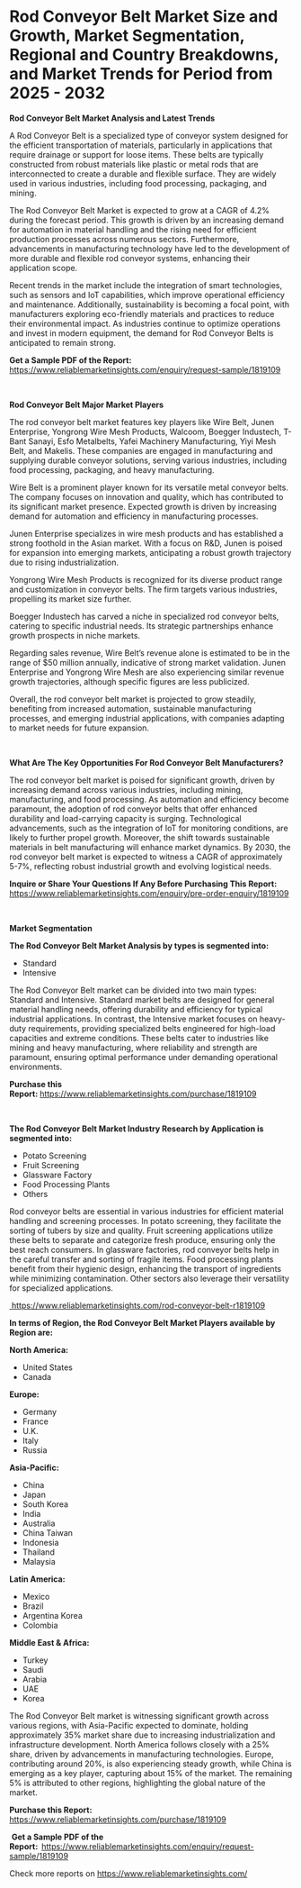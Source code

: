 <p><h1>Rod Conveyor Belt Market Size and Growth, Market Segmentation, Regional and Country Breakdowns, and Market Trends for Period from 2025 -  2032</h1></p><p><strong>Rod Conveyor Belt Market Analysis and Latest Trends</strong></p>
<p><p>A Rod Conveyor Belt is a specialized type of conveyor system designed for the efficient transportation of materials, particularly in applications that require drainage or support for loose items. These belts are typically constructed from robust materials like plastic or metal rods that are interconnected to create a durable and flexible surface. They are widely used in various industries, including food processing, packaging, and mining.</p><p>The Rod Conveyor Belt Market is expected to grow at a CAGR of 4.2% during the forecast period. This growth is driven by an increasing demand for automation in material handling and the rising need for efficient production processes across numerous sectors. Furthermore, advancements in manufacturing technology have led to the development of more durable and flexible rod conveyor systems, enhancing their application scope.</p><p>Recent trends in the market include the integration of smart technologies, such as sensors and IoT capabilities, which improve operational efficiency and maintenance. Additionally, sustainability is becoming a focal point, with manufacturers exploring eco-friendly materials and practices to reduce their environmental impact. As industries continue to optimize operations and invest in modern equipment, the demand for Rod Conveyor Belts is anticipated to remain strong.</p></p>
<p><strong>Get a Sample PDF of the Report:&nbsp;</strong> <a href="https://www.reliablemarketinsights.com/enquiry/request-sample/1819109?utm_campaign=3493&utm_medium=2&utm_source=Github&utm_content=ia&utm_term=09042025&utm_id=rod-conveyor-belt">https://www.reliablemarketinsights.com/enquiry/request-sample/1819109</a></p>
<p>&nbsp;</p>
<p><strong>Rod Conveyor Belt Major Market Players</strong></p>
<p><p>The rod conveyor belt market features key players like Wire Belt, Junen Enterprise, Yongrong Wire Mesh Products, Walcoom, Boegger Industech, T-Bant Sanayi, Esfo Metalbelts, Yafei Machinery Manufacturing, Yiyi Mesh Belt, and Makelis. These companies are engaged in manufacturing and supplying durable conveyor solutions, serving various industries, including food processing, packaging, and heavy manufacturing.</p><p>Wire Belt is a prominent player known for its versatile metal conveyor belts. The company focuses on innovation and quality, which has contributed to its significant market presence. Expected growth is driven by increasing demand for automation and efficiency in manufacturing processes.</p><p>Junen Enterprise specializes in wire mesh products and has established a strong foothold in the Asian market. With a focus on R&D, Junen is poised for expansion into emerging markets, anticipating a robust growth trajectory due to rising industrialization.</p><p>Yongrong Wire Mesh Products is recognized for its diverse product range and customization in conveyor belts. The firm targets various industries, propelling its market size further. </p><p>Boegger Industech has carved a niche in specialized rod conveyor belts, catering to specific industrial needs. Its strategic partnerships enhance growth prospects in niche markets.</p><p>Regarding sales revenue, Wire Belt’s revenue alone is estimated to be in the range of $50 million annually, indicative of strong market validation. Junen Enterprise and Yongrong Wire Mesh are also experiencing similar revenue growth trajectories, although specific figures are less publicized.</p><p>Overall, the rod conveyor belt market is projected to grow steadily, benefiting from increased automation, sustainable manufacturing processes, and emerging industrial applications, with companies adapting to market needs for future expansion.</p></p>
<p>&nbsp;</p>
<p><strong>What Are The Key Opportunities For Rod Conveyor Belt Manufacturers?</strong></p>
<p><p>The rod conveyor belt market is poised for significant growth, driven by increasing demand across various industries, including mining, manufacturing, and food processing. As automation and efficiency become paramount, the adoption of rod conveyor belts that offer enhanced durability and load-carrying capacity is surging. Technological advancements, such as the integration of IoT for monitoring conditions, are likely to further propel growth. Moreover, the shift towards sustainable materials in belt manufacturing will enhance market dynamics. By 2030, the rod conveyor belt market is expected to witness a CAGR of approximately 5-7%, reflecting robust industrial growth and evolving logistical needs.</p></p>
<p><strong>Inquire or Share Your Questions If Any Before Purchasing This Report:</strong> <a href="https://www.reliablemarketinsights.com/enquiry/pre-order-enquiry/1819109?utm_campaign=3493&utm_medium=2&utm_source=Github&utm_content=ia&utm_term=09042025&utm_id=rod-conveyor-belt">https://www.reliablemarketinsights.com/enquiry/pre-order-enquiry/1819109</a></p>
<p>&nbsp;</p>
<p><strong>Market Segmentation</strong></p>
<p><strong>The Rod Conveyor Belt Market Analysis by types is segmented into:</strong></p>
<p><ul><li>Standard</li><li>Intensive</li></ul></p>
<p><p>The Rod Conveyor Belt market can be divided into two main types: Standard and Intensive. Standard market belts are designed for general material handling needs, offering durability and efficiency for typical industrial applications. In contrast, the Intensive market focuses on heavy-duty requirements, providing specialized belts engineered for high-load capacities and extreme conditions. These belts cater to industries like mining and heavy manufacturing, where reliability and strength are paramount, ensuring optimal performance under demanding operational environments.</p></p>
<p><strong>Purchase this Report:&nbsp;</strong><a href="https://www.reliablemarketinsights.com/purchase/1819109?utm_campaign=3493&utm_medium=2&utm_source=Github&utm_content=ia&utm_term=09042025&utm_id=rod-conveyor-belt">https://www.reliablemarketinsights.com/purchase/1819109</a></p>
<p>&nbsp;</p>
<p><strong>The Rod Conveyor Belt Market Industry Research by Application is segmented into:</strong></p>
<p><ul><li>Potato Screening</li><li>Fruit Screening</li><li>Glassware Factory</li><li>Food Processing Plants</li><li>Others</li></ul></p>
<p><p>Rod conveyor belts are essential in various industries for efficient material handling and screening processes. In potato screening, they facilitate the sorting of tubers by size and quality. Fruit screening applications utilize these belts to separate and categorize fresh produce, ensuring only the best reach consumers. In glassware factories, rod conveyor belts help in the careful transfer and sorting of fragile items. Food processing plants benefit from their hygienic design, enhancing the transport of ingredients while minimizing contamination. Other sectors also leverage their versatility for specialized applications.</p></p>
<p><a href="https://www.reliablemarketinsights.com/rod-conveyor-belt-r1819109?utm_campaign=3493&utm_medium=2&utm_source=Github&utm_content=ia&utm_term=09042025&utm_id=rod-conveyor-belt">&nbsp;https://www.reliablemarketinsights.com/rod-conveyor-belt-r1819109</a></p>
<p><strong>In terms of Region, the Rod Conveyor Belt Market Players available by Region are:</strong></p>
<p>
    <p> <strong> North America: </strong>
        <ul>
            <li>United States</li>
            <li>Canada</li>
        </ul>
        </p> 
    <p> <strong> Europe: </strong>
        <ul>
            <li>Germany</li>
            <li>France</li>
            <li>U.K.</li>
            <li>Italy</li>
            <li>Russia</li>
        </ul>
        </p> 
    <p> <strong> Asia-Pacific: </strong>
        <ul>
            <li>China</li>
            <li>Japan</li>
            <li>South Korea</li>
            <li>India</li>
            <li>Australia</li>
            <li>China Taiwan</li>
            <li>Indonesia</li>
            <li>Thailand</li>
            <li>Malaysia</li>
        </ul>
        </p> 
    <p> <strong> Latin America: </strong>
        <ul>
            <li>Mexico</li>
            <li>Brazil</li>
            <li>Argentina Korea</li>
            <li>Colombia</li>
        </ul>
        </p> 
    <p> <strong> Middle East & Africa: </strong>
        <ul>
            <li>Turkey</li>
            <li>Saudi</li>
            <li>Arabia</li>
            <li>UAE</li>
            <li>Korea</li>
        </ul>
    </p>
    </p>
<p><p>The Rod Conveyor Belt market is witnessing significant growth across various regions, with Asia-Pacific expected to dominate, holding approximately 35% market share due to increasing industrialization and infrastructure development. North America follows closely with a 25% share, driven by advancements in manufacturing technologies. Europe, contributing around 20%, is also experiencing steady growth, while China is emerging as a key player, capturing about 15% of the market. The remaining 5% is attributed to other regions, highlighting the global nature of the market.</p></p>
<p><strong>Purchase this Report: </strong><a href="https://www.reliablemarketinsights.com/purchase/1819109?utm_campaign=3493&utm_medium=2&utm_source=Github&utm_content=ia&utm_term=09042025&utm_id=rod-conveyor-belt">https://www.reliablemarketinsights.com/purchase/1819109</a></p>
<p>&nbsp;<strong>Get a Sample PDF of the Report:&nbsp;&nbsp;</strong><a href="https://www.reliablemarketinsights.com/enquiry/request-sample/1819109?utm_campaign=3493&utm_medium=2&utm_source=Github&utm_content=ia&utm_term=09042025&utm_id=rod-conveyor-belt">https://www.reliablemarketinsights.com/enquiry/request-sample/1819109</a></p>
<p><strong></strong></p>
<p>Check more reports on <a href="https://www.reliablemarketinsights.com/?utm_campaign=3493&utm_medium=2&utm_source=Github&utm_content=ia&utm_term=09042025&utm_id=rod-conveyor-belt">https://www.reliablemarketinsights.com/</a></p>